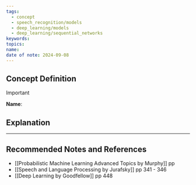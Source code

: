 ```yaml
---
tags:
  - concept
  - speech_recognition/models
  - deep_learning/models
  - deep_learning/sequential_networks
keywords: 
topics: 
name: 
date of note: 2024-09-08
---
```


## Concept Definition

>[!important]
>**Name**: 





## Explanation





-----------
##  Recommended Notes and References





- [[Probabilistic Machine Learning Advanced Topics by Murphy]] pp 
- [[Speech and Language Processing by Jurafsky]] pp 341 - 346
- [[Deep Learning by Goodfellow]] pp 448

